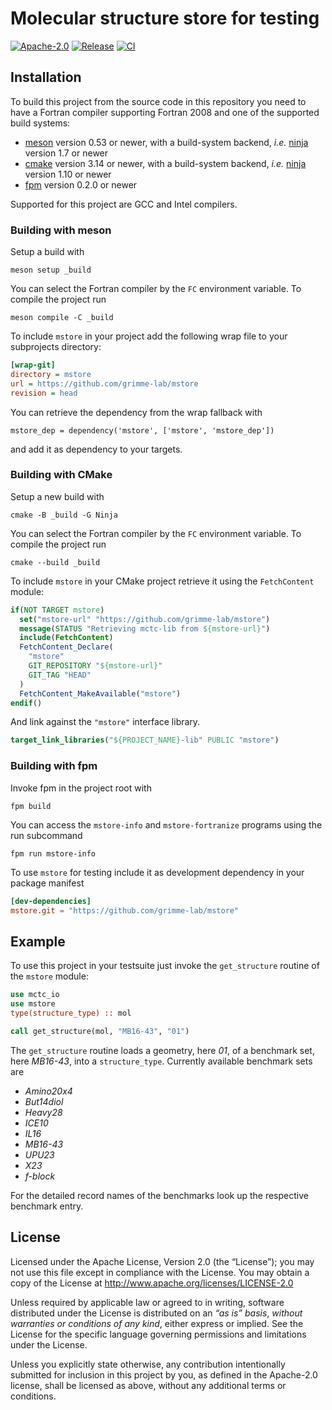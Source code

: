 # Molecular structure store for testing

[![Apache-2.0](https://img.shields.io/github/license/grimme-lab/mstore)](LICENSE)
[![Release](https://img.shields.io/github/v/release/grimme-lab/mstore)](https://github.com/grimme-lab/mstore/releases/latest)
[![CI](https://github.com/grimme-lab/mstore/workflows/CI/badge.svg)](https://github.com/grimme-lab/mstore/actions)


## Installation

To build this project from the source code in this repository you need to have
a Fortran compiler supporting Fortran 2008 and one of the supported build systems:
- [meson](https://mesonbuild.com) version 0.53 or newer, with
  a build-system backend, *i.e.* [ninja](https://ninja-build.org) version 1.7 or newer
- [cmake](https://cmake.org) version 3.14 or newer, with
  a build-system backend, *i.e.* [ninja](https://ninja-build.org) version 1.10 or newer
- [fpm](https://github.com/fortran-lang/fpm) version 0.2.0 or newer

Supported for this project are GCC and Intel compilers.


### Building with meson

Setup a build with

```
meson setup _build
```

You can select the Fortran compiler by the `FC` environment variable.
To compile the project run

```
meson compile -C _build
```

To include ``mstore`` in your project add the following wrap file to your subprojects directory:

```ini
[wrap-git]
directory = mstore
url = https://github.com/grimme-lab/mstore
revision = head
```

You can retrieve the dependency from the wrap fallback with

```meson
mstore_dep = dependency('mstore', ['mstore', 'mstore_dep'])
```

and add it as dependency to your targets.


### Building with CMake

Setup a new build with

```
cmake -B _build -G Ninja
```

You can select the Fortran compiler by the `FC` environment variable.
To compile the project run

```
cmake --build _build
```

To include ``mstore`` in your CMake project retrieve it using the ``FetchContent`` module:

```cmake
if(NOT TARGET mstore)
  set("mstore-url" "https://github.com/grimme-lab/mstore")
  message(STATUS "Retrieving mctc-lib from ${mstore-url}")
  include(FetchContent)
  FetchContent_Declare(
    "mstore"
    GIT_REPOSITORY "${mstore-url}"
    GIT_TAG "HEAD"
  )
  FetchContent_MakeAvailable("mstore")
endif()
```

And link against the ``"mstore"`` interface library.

```cmake
target_link_libraries("${PROJECT_NAME}-lib" PUBLIC "mstore")
```


### Building with fpm

Invoke fpm in the project root with

```
fpm build
```

You can access the ``mstore-info`` and ``mstore-fortranize`` programs using the run subcommand

```
fpm run mstore-info
```

To use ``mstore`` for testing include it as development dependency in your package manifest

```toml
[dev-dependencies]
mstore.git = "https://github.com/grimme-lab/mstore"
```


## Example

To use this project in your testsuite just invoke the ``get_structure`` routine of the ``mstore`` module:

```f90
use mctc_io
use mstore
type(structure_type) :: mol

call get_structure(mol, "MB16-43", "01")
```

The ``get_structure`` routine loads a geometry, here *01*, of a  benchmark set, here *MB16-43*, into a ``structure_type``.
Currently available benchmark sets are

- *Amino20x4*
- *But14diol*
- *Heavy28*
- *ICE10*
- *IL16*
- *MB16-43*
- *UPU23*
- *X23*
- *f-block*

For the detailed record names of the benchmarks look up the respective benchmark entry.


## License

Licensed under the Apache License, Version 2.0 (the “License”);
you may not use this file except in compliance with the License.
You may obtain a copy of the License at
http://www.apache.org/licenses/LICENSE-2.0

Unless required by applicable law or agreed to in writing, software
distributed under the License is distributed on an *“as is” basis*,
*without warranties or conditions of any kind*, either express or implied.
See the License for the specific language governing permissions and
limitations under the License.

Unless you explicitly state otherwise, any contribution intentionally
submitted for inclusion in this project by you, as defined in the
Apache-2.0 license, shall be licensed as above, without any additional
terms or conditions.

